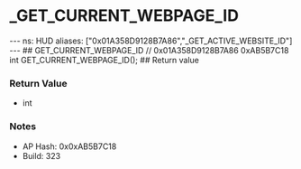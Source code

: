 # _GET_CURRENT_WEBPAGE_ID

--- ns: HUD aliases: ["0x01A358D9128B7A86","_GET_ACTIVE_WEBSITE_ID"] --- ## GET_CURRENT_WEBPAGE_ID  // 0x01A358D9128B7A86 0xAB5B7C18 int GET_CURRENT_WEBPAGE_ID();  ## Return value

### Return Value
* int

### Notes
* AP Hash: 0x0xAB5B7C18
* Build: 323

